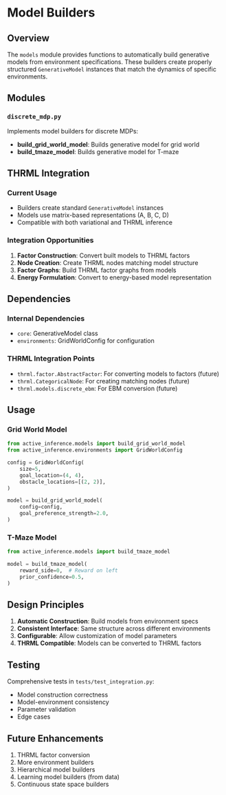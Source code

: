 # Model Builders

## Overview

The `models` module provides functions to automatically build generative models from environment specifications. These builders create properly structured `GenerativeModel` instances that match the dynamics of specific environments.

## Modules

### `discrete_mdp.py`
Implements model builders for discrete MDPs:
- **build_grid_world_model**: Builds generative model for grid world
- **build_tmaze_model**: Builds generative model for T-maze

## THRML Integration

### Current Usage
- Builders create standard `GenerativeModel` instances
- Models use matrix-based representations (A, B, C, D)
- Compatible with both variational and THRML inference

### Integration Opportunities
1. **Factor Construction**: Convert built models to THRML factors
2. **Node Creation**: Create THRML nodes matching model structure
3. **Factor Graphs**: Build THRML factor graphs from models
4. **Energy Formulation**: Convert to energy-based model representation

## Dependencies

### Internal Dependencies
- `core`: GenerativeModel class
- `environments`: GridWorldConfig for configuration

### THRML Integration Points
- `thrml.factor.AbstractFactor`: For converting models to factors (future)
- `thrml.CategoricalNode`: For creating matching nodes (future)
- `thrml.models.discrete_ebm`: For EBM conversion (future)

## Usage

### Grid World Model
```python
from active_inference.models import build_grid_world_model
from active_inference.environments import GridWorldConfig

config = GridWorldConfig(
    size=5,
    goal_location=(4, 4),
    obstacle_locations=[(2, 2)],
)

model = build_grid_world_model(
    config=config,
    goal_preference_strength=2.0,
)
```

### T-Maze Model
```python
from active_inference.models import build_tmaze_model

model = build_tmaze_model(
    reward_side=0,  # Reward on left
    prior_confidence=0.5,
)
```

## Design Principles

1. **Automatic Construction**: Build models from environment specs
2. **Consistent Interface**: Same structure across different environments
3. **Configurable**: Allow customization of model parameters
4. **THRML Compatible**: Models can be converted to THRML factors

## Testing

Comprehensive tests in `tests/test_integration.py`:
- Model construction correctness
- Model-environment consistency
- Parameter validation
- Edge cases

## Future Enhancements

1. THRML factor conversion
2. More environment builders
3. Hierarchical model builders
4. Learning model builders (from data)
5. Continuous state space builders
